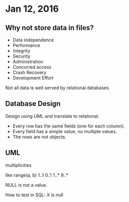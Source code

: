 Jan 12, 2016
============

Why not store data in files?
----------------------------

- Data independence
- Performance
- Integrity
- Security
- Administration
- Concurred access
- Crash Recovery
- Development Effort


Not all data is well served by relational databases.

Database Design
---------------

Design using UML and translate to relational.
- Every row has the same fields (one for each column).
- Every field has a simple value, no multiple values.
- The rows are not objects.

UML
---

multiplicities

like range(a, b)
1..1
0..1
1..\*
9..\*

NULL is not a value.

How to test in SQL: X is null

